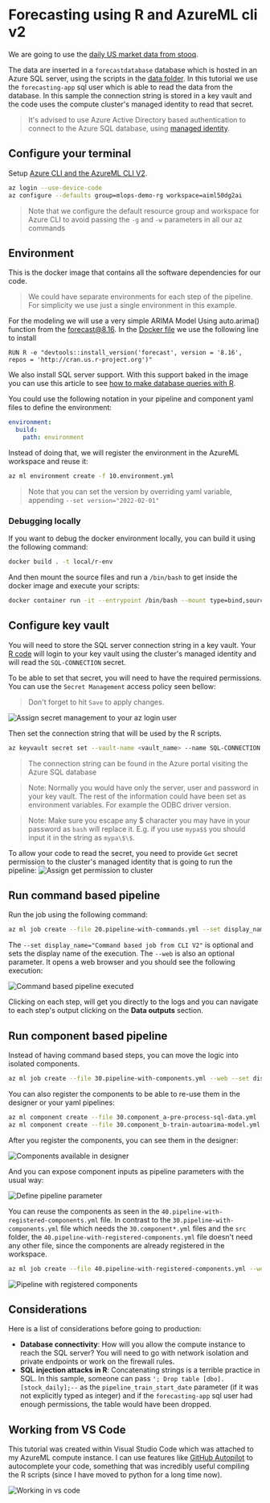 # Forecasting using R and AzureML cli v2

We are going to use the [daily US market data from stooq](https://www.mssqltips.com/sqlservertip/6963/download-stooq-historical-stock-price-volume-data-sql-server/).

The data are inserted in a `forecastdatabase` database which is hosted in an Azure SQL server, using the scripts in the [data folder](./data/). In this tutorial we use the `forecasting-app` sql user which is able to read the data from the database. In this sample the connection string is stored in a key vault and the code uses the compute cluster's managed identity to read that secret.

> It's advised to use Azure Active Directory based authentication to connect to the Azure SQL database, using [managed identity](https://docs.microsoft.com/azure/search/search-howto-managed-identities-sql).

## Configure your terminal

Setup [Azure CLI and the AzureML CLI V2](https://docs.microsoft.com/azure/machine-learning/how-to-configure-cli).

```bash
az login --use-device-code
az configure --defaults group=mlops-demo-rg workspace=aiml50dg2ai
```

> Note that we configure the default resource group and workspace for Azure CLI to avoid passing the `-g` and `-w` parameters in all our az commands

## Environment

This is the docker image that contains all the software dependencies for our code.

> We could have separate environments for each step of the pipeline. For simplicity we use just a single environment in this example.

For the modeling we will use a very simple ARIMA Model Using auto.arima() function from the forecast@8.16.
In the [Docker file](./environment/Dockerfile) we use the following line to install

```Docker
RUN R -e "devtools::install_version('forecast', version = '8.16', repos = 'http://cran.us.r-project.org')"
```

We also install SQL server support. With this support baked in the image you can use this article to see [how to make database queries with R](https://db.rstudio.com/getting-started/database-queries).

You could use the following notation in your pipeline and component yaml files to define the environment:

```yaml
environment:
  build:
    path: environment
```

Instead of doing that, we will register the environment in the AzureML workspace and reuse it:

```bash
az ml environment create -f 10.environment.yml
```

> Note that you can set the version by overriding yaml variable, appending `--set version="2022-02-01"`

### Debugging locally

If you want to debug the docker environment locally, you can build it using the following command:

```bash
docker build . -t local/r-env
```

And then mount the source files and run a `/bin/bash` to get inside the docker image and execute your scripts:

```bash
docker container run -it --entrypoint /bin/bash --mount type=bind,source=/git/FunWithAzureML/cli-v2-r-forecasting/src,target=/mnt local/r-env:latest
```

## Configure key vault

You will need to store the SQL server connection string in a key vault. Your [R code](./src/step01/step01.process_data.r) will login to your key vault using the cluster's managed identity and will read the `SQL-CONNECTION` secret.

To be able to set that secret, you will need to have the required permissions. You can use the `Secret Management` access policy seen bellow:
> Don't forget to hit `Save` to apply changes.

![Assign secret management to your az login user](./img/keyvault_management_access_policy.png)

Then set the connection string that will be used by the R scripts.

```bash
az keyvault secret set --vault-name <vault_name> --name SQL-CONNECTION --value "Driver={ODBC Driver 17 for SQL Server};Server=tcp:<sql_server_name>.database.windows.net,1433;Database=forecastdatabase;Uid=forecasting-app;Pwd=<forecasting-app-password>;Encrypt=yes;TrustServerCertificate=no;Connection Timeout=30;"
```

> The connection string can be found in the Azure portal visiting the Azure SQL database

> Note: Normally you would have only the server, user and password in your key vault. The rest of the information could have been set as environment variables. For example the ODBC driver version.

> Note: Make sure you escape any $ character you may have in your password as `bash` will replace it. E.g. if you use `mypa$$` you should input it in the string as `mypa\$\$`.

To allow your code to read the secret, you need to provide `Get` secret permission to the cluster's managed identity that is going to run the pipeline:
![Assign get permission to cluster](./img/keyvault_cluster_access_policy.png)

## Run command based pipeline

Run the job using the following command:

```bash
az ml job create --file 20.pipeline-with-commands.yml --set display_name="Command based job from CLI V2" --web
```

The `--set display_name="Command based job from CLI V2"` is optional and sets the display name of the execution.
The `--web` is also an optional parameter. It opens a web browser and you should see the following execution:

![Command based pipeline executed](./img/command-based-job-execution.png)

Clicking on each step, will get you directly to the logs and you can navigate to each step's output clicking on the **Data outputs** section.

## Run component based pipeline

Instead of having command based steps, you can move the logic into isolated components.

```bash
az ml job create --file 30.pipeline-with-components.yml --web --set display_name="Component based job from CLI V2"
```

You can also register the components to be able to re-use them in the designer or your yaml pipelines:

```bash
az ml component create --file 30.component_a-pre-process-sql-data.yml
az ml component create --file 30.component_b-train-autoarima-model.yml
```

After you register the components, you can see them in the designer:

![Components available in designer](./img/designer-based-pipeline.png)

And you can expose component inputs as pipeline parameters with the usual way:

![Define pipeline parameter](./img/define-designer-pipeline-parameters.png)

You can reuse the components as seen in the `40.pipeline-with-registered-components.yml` file. In contrast to the `30.pipeline-with-components.yml` file which needs the `30.component*.yml` files and the `src` folder, the `40.pipeline-with-registered-components.yml` file doesn't need any other file, since the components are already registered in the workspace.

```bash
az ml job create --file 40.pipeline-with-registered-components.yml --web --set display_name="Register component based job from CLI V2"
```

![Pipeline with registered components](./img/pipepline-with-registered-components.png)

## Considerations

Here is a list of considerations before going to production:

- **Database connectivity**: How will you allow the compute instance to reach the SQL server? You will need to go with network isolation and private endpoints or work on the firewall rules.
- **SQL injection attacks in R**: Concatenating strings is a terrible practice in SQL. In this sample, someone can pass `'; Drop table [dbo].[stock_daily];--` as the `pipeline_train_start_date` parameter (if it was not explicitly typed as integer) and if the `forecasting-app` sql user had enough permissions, the table would have been dropped.

## Working from VS Code

This tutorial was created within Visual Studio Code which was attached to my AzureML compute instance. I can use features like [GitHub Autopilot](https://copilot.github.com/) to autocomplete your code, something that was incredibly useful compiling the R scripts (since I have moved to python for a long time now).

![Working in vs code](./img/working-with-vs-code.png)
